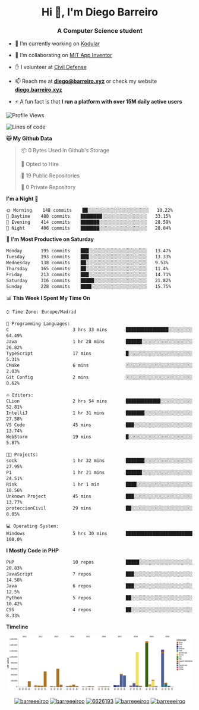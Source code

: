 <h1 align="center">Hi 👋, I'm Diego Barreiro</h1>
<h3 align="center">A Computer Science student</h3>

- 🔭 I’m currently working on [Kodular](https://www.kodular.io)

- 👯 I’m collaborating on [MIT App Inventor](https://github.com/mit-cml/appinventor-sources)

- ✋ I volunteer at [Civil Defense](https://proteccioncivil.sdc.gal)

- 📫 Reach me at **diego@barreiro.xyz** or check my website **[diego.barreiro.xyz](https://diego.barreiro.xyz)**

- ⚡ A fun fact is that **I run a platform with over 15M daily active users**

<!--START_SECTION:waka-->
![Profile Views](http://img.shields.io/badge/Profile%20Views-4-blue)

![Lines of code](https://img.shields.io/badge/From%20Hello%20World%20I%27ve%20Written-22.5%20million%20lines%20of%20code-blue)

**🐱 My Github Data** 

> 📦 0 Bytes Used in Github's Storage 
 > 
> 💼 Opted to Hire
 > 
> 📜 19 Public Repositories
 > 
> 🔑 0 Private Repository 
 > 
**I'm a Night 🦉** 

```text
🌞 Morning    148 commits    ██░░░░░░░░░░░░░░░░░░░░░░░   10.22% 
🌆 Daytime    480 commits    ████████░░░░░░░░░░░░░░░░░   33.15% 
🌃 Evening    414 commits    ███████░░░░░░░░░░░░░░░░░░   28.59% 
🌙 Night      406 commits    ███████░░░░░░░░░░░░░░░░░░   28.04%

```
📅 **I'm Most Productive on Saturday** 

```text
Monday       195 commits    ███░░░░░░░░░░░░░░░░░░░░░░   13.47% 
Tuesday      193 commits    ███░░░░░░░░░░░░░░░░░░░░░░   13.33% 
Wednesday    138 commits    ██░░░░░░░░░░░░░░░░░░░░░░░   9.53% 
Thursday     165 commits    ██░░░░░░░░░░░░░░░░░░░░░░░   11.4% 
Friday       213 commits    ███░░░░░░░░░░░░░░░░░░░░░░   14.71% 
Saturday     316 commits    █████░░░░░░░░░░░░░░░░░░░░   21.82% 
Sunday       228 commits    ████░░░░░░░░░░░░░░░░░░░░░   15.75%

```


📊 **This Week I Spent My Time On** 

```text
⌚︎ Time Zone: Europe/Madrid

💬 Programming Languages: 
C                        3 hrs 33 mins       ████████████████░░░░░░░░░   64.49% 
Java                     1 hr 28 mins        ██████░░░░░░░░░░░░░░░░░░░   26.82% 
TypeScript               17 mins             █░░░░░░░░░░░░░░░░░░░░░░░░   5.31% 
CMake                    6 mins              ░░░░░░░░░░░░░░░░░░░░░░░░░   2.03% 
Git Config               2 mins              ░░░░░░░░░░░░░░░░░░░░░░░░░   0.62%

🔥 Editors: 
CLion                    2 hrs 54 mins       █████████████░░░░░░░░░░░░   52.81% 
IntelliJ                 1 hr 31 mins        ███████░░░░░░░░░░░░░░░░░░   27.58% 
VS Code                  45 mins             ███░░░░░░░░░░░░░░░░░░░░░░   13.74% 
WebStorm                 19 mins             █░░░░░░░░░░░░░░░░░░░░░░░░   5.87%

🐱‍💻 Projects: 
sock                     1 hr 32 mins        ███████░░░░░░░░░░░░░░░░░░   27.95% 
P1                       1 hr 21 mins        ██████░░░░░░░░░░░░░░░░░░░   24.51% 
Risk                     1 hr 1 min          ████░░░░░░░░░░░░░░░░░░░░░   18.56% 
Unknown Project          45 mins             ███░░░░░░░░░░░░░░░░░░░░░░   13.77% 
proteccionCivil          29 mins             ██░░░░░░░░░░░░░░░░░░░░░░░   8.85%

💻 Operating System: 
Windows                  5 hrs 30 mins       █████████████████████████   100.0%

```

**I Mostly Code in PHP** 

```text
PHP                      10 repos            █████░░░░░░░░░░░░░░░░░░░░   20.83% 
JavaScript               7 repos             ███░░░░░░░░░░░░░░░░░░░░░░   14.58% 
Java                     6 repos             ███░░░░░░░░░░░░░░░░░░░░░░   12.5% 
Python                   5 repos             ██░░░░░░░░░░░░░░░░░░░░░░░   10.42% 
CSS                      4 repos             ██░░░░░░░░░░░░░░░░░░░░░░░   8.33%

```


**Timeline**

![Chart not found](https://github.com/barreeeiroo/barreeeiroo/blob/master/charts/bar_graph.png) 


<!--END_SECTION:waka-->

<p align="center">
<a href="https://twitter.com/barreeeiroo" target="blank"><img align="center" src="https://cdn.jsdelivr.net/npm/simple-icons@3.0.1/icons/twitter.svg" alt="barreeeiroo" height="20" width="20" /></a>
<a href="https://linkedin.com/in/barreeeiroo" target="blank"><img align="center" src="https://cdn.jsdelivr.net/npm/simple-icons@3.0.1/icons/linkedin.svg" alt="barreeeiroo" height="20" width="20" /></a>
<a href="https://stackoverflow.com/users/6626193" target="blank"><img align="center" src="https://cdn.jsdelivr.net/npm/simple-icons@3.0.1/icons/stackoverflow.svg" alt="6626193" height="20" width="20" /></a>
<a href="https://fb.com/barreeeiroo" target="blank"><img align="center" src="https://cdn.jsdelivr.net/npm/simple-icons@3.0.1/icons/facebook.svg" alt="barreeeiroo" height="20" width="20" /></a>
<a href="https://instagram.com/barreeeiroo" target="blank"><img align="center" src="https://cdn.jsdelivr.net/npm/simple-icons@3.0.1/icons/instagram.svg" alt="barreeeiroo" height="20" width="20" /></a>
</p>
